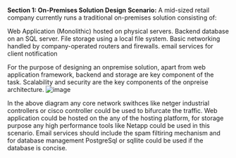 
**Section 1: On-Premises Solution Design**
**Scenario:**
A mid-sized retail company currently runs a traditional on-premises solution consisting of:

Web Application (Monolithic) hosted on physical servers.
Backend database on an SQL server.
File storage using a local file system.
Basic networking handled by company-operated routers and firewalls.
email services for client notification 

For the purpose of designing an onpremise solution, apart from web application framework, backend and storage are key component of the task. Scalability and security are the key components of the onpreise architecture.
![image](https://github.com/user-attachments/assets/472ada04-2a43-4983-a281-6f6661214289)

In the above diagram any core network swithces like netger industrial controllers or cisco controller could be used to bifurcate the traffic. Web application could be hosted on the any of the hosting platform, for storage purpose any high performance tools like Netapp could  be used in this scenario.
Email services should include the spam filtiring mechanism and for database management PostgreSql or sqllite could be used if the database is concise.



